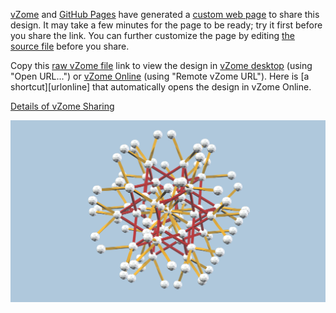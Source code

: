 

[vZome][vzome] and [GitHub Pages][pages] have generated a [custom web page][page] to share this design.
It may take a few minutes for the page to be ready; try it first before you share the link.
You can further customize the page by editing [the source file][source] before you share.

Copy this [raw vZome file][raw] link to view the design in
[vZome desktop][vzome] (using "Open URL...") or [vZome Online][online] (using "Remote vZome URL").
Here is [a shortcut][urlonline] that automatically opens the design in vZome Online.

[vzome]: https://www.vzome.com
[pages]: https://docs.github.com/en/pages
[online]: https://www.vzome.com/app

[Details of vZome Sharing](https://vZome.github.io/vzome/sharing.html)

![Image](<testPngUpload.png>)


[page]: <https://vorth.github.io/vzome-sharing/2021/10/31/16-30-13-testPngUpload/>
[source]: <https://github.com/vorth/vzome-sharing/blob/main/2021/10/31/16-30-13-testPngUpload/index.md>
[embed]: <https://vzome.com/app/embed.py?url=https://raw.githubusercontent.com/vorth/vzome-sharing/main/2021/10/31/16-30-13-testPngUpload/testPngUpload.vZome>
[raw]: <https://raw.githubusercontent.com/vorth/vzome-sharing/main/2021/10/31/16-30-13-testPngUpload/testPngUpload.vZome>
